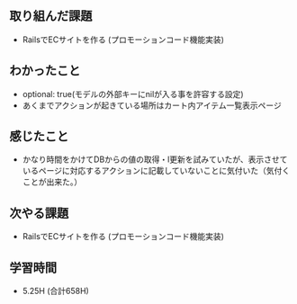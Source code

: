 ## 取り組んだ課題
- RailsでECサイトを作る
(プロモーションコード機能実装)

## わかったこと 
- optional: true(モデルの外部キーにnilが入る事を許容する設定)
- あくまでアクションが起きている場所はカート内アイテム一覧表示ページ
  
## 感じたこと  
- かなり時間をかけてDBからの値の取得・l更新を試みていたが、表示させているページに対応するアクションに記載していないことに気付いた（気付くことが出来た。）

## 次やる課題  
- RailsでECサイトを作る
(プロモーションコード機能実装)
  
## 学習時間  
- 5.25H (合計658H)
